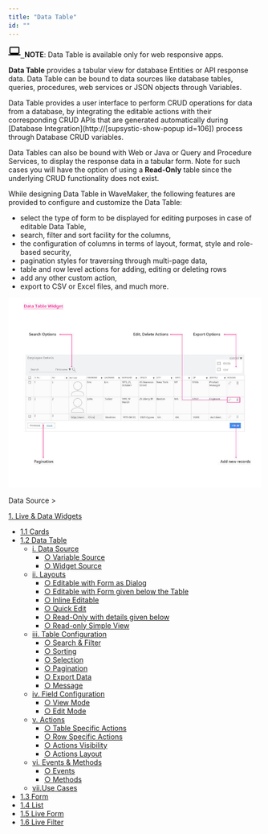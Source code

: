 ```yaml
---
title: "Data Table"
id: ""
---
```


[![](../../../assets/laptop.png)  ](../../../assets/laptop.png)**NOTE**: Data Table is available only for web responsive apps.

**Data Table** provides a tabular view for database Entities or API response data. Data Table can be bound to data sources like database tables, queries, procedures, web services or JSON objects through Variables.

Data Table provides a user interface to perform CRUD operations for data from a database, by integrating the editable actions with their corresponding CRUD APIs that are generated automatically during [Database Integration](http://[supsystic-show-popup id=106]) process through Database CRUD variables.

Data Tables can also be bound with Web or Java or Query and Procedure Services, to display the response data in a tabular form. Note for such cases you will have the option of using a **Read-Only** table since the underlying CRUD functionality does not exist.

While designing Data Table in WaveMaker, the following features are provided to configure and customize the Data Table:

- select the type of form to be displayed for editing purposes in case of editable Data Table,
- search, filter and sort facility for the columns,
- the configuration of columns in terms of layout, format, style and role-based security,
- pagination styles for traversing through multi-page data,
- table and row level actions for adding, editing or deleting rows
- add any other custom action,
- export to CSV or Excel files, and much more.

[![](../../../assets/GraphicsData-Table-Widgeta.jpg)](../../../assets/GraphicsData-Table-Widgeta.jpg)

Data Source >

[1\. Live & Data Widgets](/learn/app-development/widgets/widget-library/#data-live)

- [1.1 Cards](/learn/app-development/widgets/datalive/cards/)
- [1.2 Data Table](/learn/app-development/widgets/datalive/data-table/)
    - [i. Data Source](/learn/app-development/widgets/datalive/datatable/data-source/)
        - [○ Variable Source](/learn/app-development/widgets/datalive/datatable/data-source/#variable-source)
        - [○ Widget Source](/learn/app-development/widgets/datalive/datatable/data-source/#widget-source)
    - [ii. Layouts](/learn/app-development/widgets/datalive/datatable/layouts/)
        - [○ Editable with Form as Dialog](/learn/app-development/widgets/datalive/datatable/layouts/#efd)
        - [○ Editable with Form given below the Table](/learn/app-development/widgets/datalive/datatable/layouts/#efb)
        - [○ Inline Editable](/learn/app-development/widgets/datalive/datatable/layouts/#edi)
        - [○ Quick Edit](/learn/app-development/widgets/datalive/datatable/layouts/#edq)
        - [○ Read-Only with details given below](/learn/app-development/widgets/datalive/datatable/layouts/#rof)
        - [○ Read-only Simple View](/learn/app-development/widgets/datalive/datatable/layouts/#ros)
    - [iii. Table Configuration](/learn/app-development/widgets/datalive/datatable/table-configuration/)
        - [○ Search & Filter](/learn/app-development/widgets/datalive/datatable/table-configuration/#search-n-filter)
        - [○ Sorting](/learn/app-development/widgets/datalive/datatable/table-configuration/#sorting)
        - [○ Selection](/learn/app-development/widgets/datalive/datatable/table-configuration/#selection)
        - [○ Pagination](/learn/app-development/widgets/datalive/datatable/table-configuration/#pagin)
        - [○ Export Data](/learn/app-development/widgets/datalive/datatable/table-configuration/#export-data)
        - [○ Message](/learn/app-development/widgets/datalive/datatable/table-configuration/#message)
    - [iv. Field Configuration](/learn/app-development/widgets/datalive/datatable/field-configuration/)
        - [○ View Mode](/learn/app-development/widgets/datalive/datatable/field-configuration/#view-mode)
        - [○ Edit Mode](/learn/app-development/widgets/datalive/datatable/field-configuration/#edit-mode)
    - [v. Actions](/learn/app-development/widgets/datalive/datatable/actions/)
        - [○ Table Specific Actions](/learn/app-development/widgets/datalive/datatable/actions/#table-actions)
        - [○ Row Specific Actions](/learn/app-development/widgets/datalive/datatable/actions/#row-actions)
        - [○ Actions Visibility](/learn/app-development/widgets/datalive/datatable/actions/#actions-visibility)
        - [○ Actions Layout](/learn/app-development/widgets/datalive/datatable/actions/#actions-layout)
    - [vi. Events & Methods](/learn/app-development/widgets/datalive/datatable/datatable-events-methods/)
        - [○ Events](/learn/app-development/widgets/datalive/datatable/datatable-events-methods/#events)
        - [○ Methods](/learn/app-development/widgets/datalive/datatable/datatable-events-methods/#methods)
    - [vii.Use Cases](/learn/app-development/widgets/datalive/datatable/data-table-use-cases/)
- [1.3 Form](/learn/app-development/widgets/datalive/form/)
- [1.4 List](/learn/app-development/widgets/datalive/list/)
- [1.5 Live Form](/learn/app-development/widgets/datalive/live-form/)
- [1.6 Live Filter](/learn/app-development/widgets/datalive/live-filter/)
